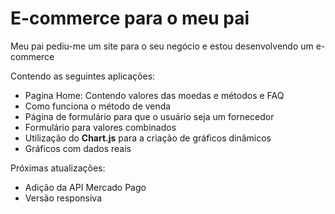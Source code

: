 <h1>E-commerce para o meu pai</h1>
<p>Meu pai pediu-me um site para o seu negócio e estou desenvolvendo um e-commerce</p>
<p>Contendo as seguintes aplicações:</p>

- Pagina Home: Contendo valores das moedas e métodos e FAQ
- Como funciona o método de venda
- Página de formulário para que o usuário seja um fornecedor
- Formulário para valores combinados
- Utilização do <strong>Chart.js</strong> para a criação de gráficos dinâmicos
- Gráficos com dados reais

<p>Próximas atualizações:</p>

- Adição da API Mercado Pago
- Versão responsiva
